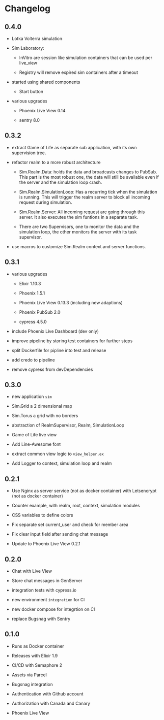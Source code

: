 # Changelog

## 0.4.0

* Lotka Volterra simulation

* Sim Laboratory:

  * InVitro are session like simulation containers that can be used per live_view

  * Registry will remove expired sim containers after a timeout

* started using shared components

  * Start button

* various upgrades

  * Phoenix Live View 0.14

  * sentry 8.0

## 0.3.2

* extract Game of Life as separate sub application, with its own supervision tree.

* refactor realm to a more robust architecture

  * Sim.Realm.Data: holds the data and broadcasts changes to PubSub. This part is the most robust one, the data will still be available even if the server and the simulation loop crash.

  * Sim.Realm.SimulationLoop: Has a recurring tick when the simulation is running. This will trigger the realm server to block all incoming request during simulation.

  * Sim.Realm.Server: All incoming request are going through this server. It also executes the sim funtions in a separate task.

  * There are two Supervisors, one to monitor the data and the simulation loop, the other monitors the server with its task supervisor.

* use macros to customize Sim.Realm context and server functions.

## 0.3.1

* various upgrades

  * Elixir 1.10.3

  * Phoenix 1.5.1

  * Phoenix Live View 0.13.3 (including new adaptions)

  * Phoenix PubSub 2.0

  * cypress 4.5.0

* include Phoenix Live Dashboard (dev only)

* improve pipeline by storing test containers for further steps

* split Dockerfile for pipline into test and release

* add credo to pipeline

* remove cypress from devDependencies

## 0.3.0

* new application ```sim```

* Sim.Grid a 2 dimensional map

* Sim.Torus a grid with no borders

* abstraction of RealmSupervisor, Realm, SimulationLoop

* Game of Life live view

* Add Line-Awesome font

* extract common view logic to ```view_helper.ex```

* Add Logger to context, simulation loop and realm

## 0.2.1

* Use Nginx as server service (not as docker container)
  with Letsencrypt (not as docker container)

* Counter example, with realm, root, context, simulation modules

* CSS variables to define colors

* Fix separate set current_user and check for member area

* Fix clear input field after sending chat message

* Update to Phoenix Live View 0.2.1

## 0.2.0

* Chat with Live View

* Store chat messages in GenServer

* integration tests with cypress.io

* new environment `integration` for CI

* new docker compose for integrtion on CI

* replace Bugsnag with Sentry

## 0.1.0

* Runs as Docker container

* Releases with Elixir 1.9

* CI/CD with Semaphore 2

* Assets via Parcel

* Bugsnag integration

* Authentication with Github account

* Authorization with Canada and Canary

* Phoenix Live View

